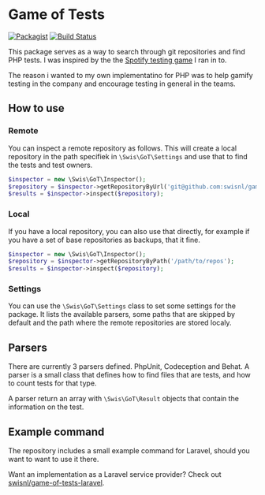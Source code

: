 # Game of Tests

[![Packagist](https://img.shields.io/packagist/v/swisnl/game-of-tests.svg?maxAge=2592000)](https://packagist.org/packages/swisnl/game-of-tests) [![Build Status](https://travis-ci.org/swisnl/game-of-tests.svg?branch=master)](https://travis-ci.org/swisnl/game-of-tests) 

This package serves as a way to search through git repositories and find PHP tests. I was inspired by the the [Spotify testing game](https://github.com/spotify/testing-game) I ran in to.

The reason i wanted to my own implementatino for PHP was to help gamify testing in the company and encourage testing in general in the teams.

## How to use

### Remote

You can inspect a remote repository as follows. This will create a local repository in the path specifiek in ``\Swis\GoT\Settings`` and use that to find the tests and test owners.

```php
$inspector = new \Swis\GoT\Inspector();
$repository = $inspector->getRepositoryByUrl('git@github.com:swisnl/game-of-tests.git');
$results = $inspector->inspect($repository);
```

### Local

If you have a local repository, you can also use that directly, for example if you have a set of base repositories as backups, that it fine.

```php
$inspector = new \Swis\GoT\Inspector();
$repository = $inspector->getRepositoryByPath('/path/to/repos');
$results = $inspector->inspect($repository);
```

### Settings

You can use the ``\Swis\GoT\Settings`` class to set some settings for the package. It lists the available parsers, some paths that are skipped by default and the path where the remote repositories are stored localy.
  
## Parsers
  
There are currently 3 parsers defined. PhpUnit, Codeception and Behat. A parser is a small class that defines how to find files that are tests, and how to count tests for that type.

A parser return an array with ``\Swis\GoT\Result`` objects that contain the information on the test.

## Example command

The repository includes a small example command for Laravel, should you want to want to use it there.

Want an implementation as a Laravel service provider? Check out [swisnl/game-of-tests-laravel](https://github.com/swisnl/game-of-tests-laravel).
